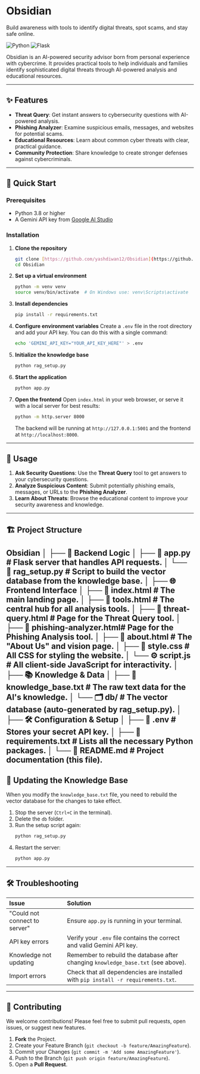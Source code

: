 # Obsidian
Build awareness with tools to identify digital threats, spot scams, and stay safe online.

![Python](https://img.shields.io/badge/Python-3.8%2B-blue)
![Flask](https://img.shields.io/badge/Flask-2.3.3-green)

Obsidian is an AI-powered security advisor born from personal experience with cybercrime. It provides practical tools to help individuals and families identify sophisticated digital threats through AI-powered analysis and educational resources.

---

## ✨ Features

* **Threat Query**: Get instant answers to cybersecurity questions with AI-powered analysis.
* **Phishing Analyzer**: Examine suspicious emails, messages, and websites for potential scams.
* **Educational Resources**: Learn about common cyber threats with clear, practical guidance.
* **Community Protection**: Share knowledge to create stronger defenses against cybercriminals.

---

## 🚀 Quick Start

### Prerequisites

* Python 3.8 or higher
* A Gemini API key from [Google AI Studio](https://aistudio.google.com/)

### Installation

1.  **Clone the repository**
    ```bash
    git clone [https://github.com/yashdiwan12/Obsidian](https://github.com/yashdiwan12/Obsidian)
    cd Obsidian
    ```

2.  **Set up a virtual environment**
    ```bash
    python -m venv venv
    source venv/bin/activate  # On Windows use: venv\Scripts\activate
    ```

3.  **Install dependencies**
    ```bash
    pip install -r requirements.txt
    ```

4.  **Configure environment variables**
    Create a `.env` file in the root directory and add your API key. You can do this with a single command:
    ```bash
    echo 'GEMINI_API_KEY="YOUR_API_KEY_HERE"' > .env
    ```

5.  **Initialize the knowledge base**
    ```bash
    python rag_setup.py
    ```

6.  **Start the application**
    ```bash
    python app.py
    ```

7.  **Open the frontend**
    Open `index.html` in your web browser, or serve it with a local server for best results:
    ```bash
    python -m http.server 8000
    ```
    The backend will be running at `http://127.0.0.1:5001` and the frontend at `http://localhost:8000`.

---

## 📖 Usage

1.  **Ask Security Questions**: Use the **Threat Query** tool to get answers to your cybersecurity questions.
2.  **Analyze Suspicious Content**: Submit potentially phishing emails, messages, or URLs to the **Phishing Analyzer**.
3.  **Learn About Threats**: Browse the educational content to improve your security awareness and knowledge.

---

## 🏗️ Project Structure
Obsidian
│
├── 🧠 Backend Logic
│   ├── 📄 app.py              # Flask server that handles API requests.
│   └── 📄 rag_setup.py         # Script to build the vector database from the knowledge base.
│
├── 🌐 Frontend Interface
│   ├── 📄 index.html           # The main landing page.
│   ├── 📄 tools.html           # The central hub for all analysis tools.
│   ├── 📄 threat-query.html     # Page for the Threat Query tool.
│   ├── 📄 phishing-analyzer.html# Page for the Phishing Analysis tool.
│   ├── 📄 about.html           # The "About Us" and vision page.
│   ├── 🎨 style.css            # All CSS for styling the website.
│   └── ⚙️ script.js            # All client-side JavaScript for interactivity.
│
├── 📚 Knowledge & Data
│   ├── 📄 knowledge_base.txt   # The raw text data for the AI's knowledge.
│   └── 🗂️ db/                  # The vector database (auto-generated by rag_setup.py).
│
├── 🛠️ Configuration & Setup
│   ├── 📄 .env                 # Stores your secret API key.
│   ├── 📄 requirements.txt     # Lists all the necessary Python packages.
│   └── 📄 README.md            # Project documentation (this file).
---

## 🔄 Updating the Knowledge Base

When you modify the `knowledge_base.txt` file, you need to rebuild the vector database for the changes to take effect.

1.  Stop the server (`Ctrl+C` in the terminal).
2.  Delete the `db` folder.
3.  Run the setup script again:
    ```bash
    python rag_setup.py
    ```
4.  Restart the server:
    ```bash
    python app.py
    ```

---

## 🛠️ Troubleshooting

| Issue                         | Solution                                                                         |
| :---------------------------- | :------------------------------------------------------------------------------- |
| "Could not connect to server" | Ensure `app.py` is running in your terminal.                                     |
| API key errors                | Verify your `.env` file contains the correct and valid Gemini API key.             |
| Knowledge not updating        | Remember to rebuild the database after changing `knowledge_base.txt` (see above). |
| Import errors                 | Check that all dependencies are installed with `pip install -r requirements.txt`.  |


---

## 🤝 Contributing

We welcome contributions! Please feel free to submit pull requests, open issues, or suggest new features.

1.  **Fork** the Project.
2.  Create your Feature Branch (`git checkout -b feature/AmazingFeature`).
3.  Commit your Changes (`git commit -m 'Add some AmazingFeature'`).
4.  Push to the Branch (`git push origin feature/AmazingFeature`).
5.  Open a **Pull Request**.

